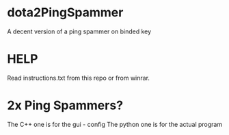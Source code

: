 # dota2PingSpammer
A decent version of a ping spammer on binded key

# HELP
Read instructions.txt from this repo or from winrar.

# 2x Ping Spammers?
The C++ one is for the gui - config
The python one is for the actual program
